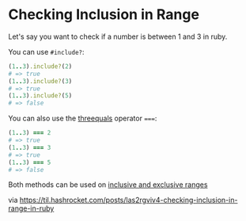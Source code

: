 # Checking Inclusion in Range

Let's say you want to check if a number is between 1 and 3 in ruby.

You can use `#include?`:

```ruby 
(1..3).include?(2) 
# => true
(1..3).include?(3) 
# => true
(1..3).include?(5) 
# => false
```

You can also use the [threequals](https://docs.ruby-lang.org/en/3.3/Range.html#method-i-3D-3D-3D) operator `===`:

``` ruby
(1..3) === 2
# => true
(1..3) === 3
# => true
(1..3) === 5
# => false
```

Both methods can be used on [inclusive and exclusive ranges](https://til.hashrocket.com/posts/cjcydjep8n-two-types-of-ranges-in-ruby)

via https://til.hashrocket.com/posts/las2rgviv4-checking-inclusion-in-range-in-ruby
